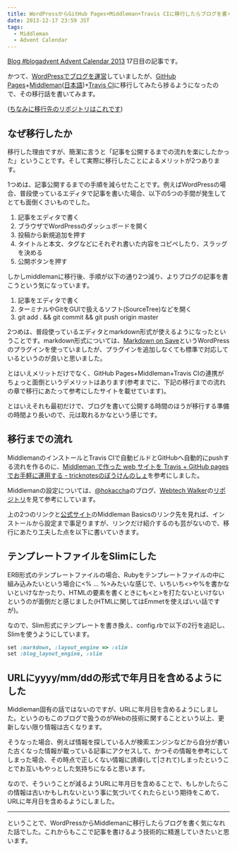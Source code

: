 ```yaml
---
title: WordPressからGitHub Pages+Middleman+Travis CIに移行したらブログを書く気になれた話
date: 2013-12-17 23:59 JST
tags:
  - Middleman
  - Advent Calendar
---
```


[Blog #blogadvent Advent Calendar 2013](http://www.adventar.org/calendars/167) 17日目の記事です。

かつて、[WordPressでブログを運営](http://inputxoutput.com/)していましたが、[GitHub Pages](http://pages.github.com/)+[Middleman](http://middlemanapp.com/)([日本語](http://middlemanjp.github.io/))+[Travis CI](https://travis-ci.org/)に移行してみたら捗るようになったので、その移行話を書いてみます。

([ちなみに移行先のリポジトリはこれです](https://github.com/kubosho/blog.o2p.jp))

## なぜ移行したか

移行した理由ですが、簡潔に言うと「記事を公開するまでの流れを楽にしたかった」ということです。そして実際に移行したことによるメリットが2つあります。

1つめは、記事公開するまでの手順を減らせたことです。例えばWordPressの場合、普段使っているエディタで記事を書いた場合、以下の5つの手間が発生してとても面倒くさいものでした。

1. 記事をエディタで書く
2. ブラウザでWordPressのダッシュボードを開く
3. 投稿から新規追加を押す
4. タイトルと本文、タグなどにそれぞれ書いた内容をコピペしたり、スラッグを決める
5. 公開ボタンを押す

しかしmiddlemanに移行後、手順が以下の通り2つ減り、よりブログの記事を書こうという気になっています。

1. 記事をエディタで書く
2. ターミナルやGitをGUIで扱えるソフト(SourceTree)などを開く
3. git add . && git commit && git push origin master

2つめは、普段使っているエディタとmarkdown形式が使えるようになったということです。markdown形式については、[Markdown on Save](http://wordpress.org/plugins/markdown-on-save/)というWordPressのプラグインを使っていましたが、プラグインを追加しなくても標準で対応しているというのが良いと思いました。

とはいえメリットだけでなく、GitHub Pages+Middleman+Travis CIの連携がちょっと面倒というデメリットはあります(参考までに、下記の移行までの流れの章で移行にあたって参考にしたサイトを載せています)。

とはいえそれも最初だけで、ブログを書いて公開する時間のほうが移行する準備の時間より長いので、元は取れるかなという感じです。

## 移行までの流れ

MiddlemanのインストールとTravis CIで自動ビルドとGitHubへ自動的にpushする流れを作るのに、[Middleman で作った web サイトを Travis + GitHub pages でお手軽に運用する - tricknotesのぼうけんのしょ](http://tricknotes.hateblo.jp/entry/2013/06/17/020229)を参考にしました。

Middlemanの設定については、[@hokaccha](https://twitter.com/hokaccha)のブログ、[Webtech Walker](http://webtech-walker.com/)の[リポジトリ](https://github.com/hokaccha/webtech-walker)を見て参考にしています。

上の2つのリンクと[公式サイト](http://middlemanapp.com/)のMiddleman Basicsのリンク先を見れば、インストールから設定まで事足りますが、リンクだけ紹介するのも芸がないので、移行にあたり工夫した点を以下に書いていきます。

## テンプレートファイルをSlimにした

ERB形式のテンプレートファイルの場合、Rubyをテンプレートファイルの中に組み込みたいという場合に&lt;% ... %&gt;みたいな感じで、いちいち&lt;&gt;や%を書かないといけなかったり、HTMLの要素を書くときにも&lt;と&gt;を打たないといけないというのが面倒だと感じました(HTMLに関してはEmmetを使えばいい話ですが)。

なので、Slim形式にテンプレートを書き換え、config.rbで以下の2行を追記し、Slimを使うようにしています。

```ruby
set :markdown, :layout_engine => :slim
set :blog_layout_engine, :slim
```

## URLにyyyy/mm/ddの形式で年月日を含めるようにした

Middleman固有の話ではないのですが、URLに年月日を含めるようにしました。というのもこのブログで扱うのがWebの技術に関することという以上、更新しない限り情報は古くなります。

そうなった場合、例えば情報を探している人が検索エンジンなどから自分が書いた古くなった情報が載っている記事にアクセスして、かつその情報を参考にしてしまった場合、その時点で正しくない情報に誘導(して|されて)しまったということでお互いもやっとした気持ちになると思います。

なので、そういうことが減るようURLに年月日を含めることで、もしかしたらこの情報は古いかもしれないという事に気づいてくれたらという期待をこめて、URLに年月日を含めるようにしました。

------

ということで、WordPressからMiddlemanに移行したらブログを書く気になれた話でした。これからもここで記事を書けるよう技術的に精進していきたいと思います。
